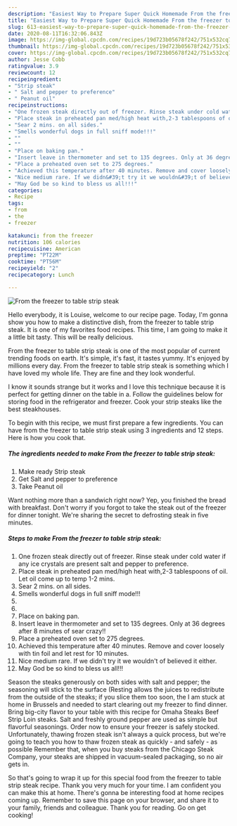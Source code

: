 ```yaml
---
description: "Easiest Way to Prepare Super Quick Homemade From the freezer to table strip steak"
title: "Easiest Way to Prepare Super Quick Homemade From the freezer to table strip steak"
slug: 613-easiest-way-to-prepare-super-quick-homemade-from-the-freezer-to-table-strip-steak
date: 2020-08-11T16:32:06.843Z
image: https://img-global.cpcdn.com/recipes/19d723b05678f242/751x532cq70/from-the-freezer-to-table-strip-steak-recipe-main-photo.jpg
thumbnail: https://img-global.cpcdn.com/recipes/19d723b05678f242/751x532cq70/from-the-freezer-to-table-strip-steak-recipe-main-photo.jpg
cover: https://img-global.cpcdn.com/recipes/19d723b05678f242/751x532cq70/from-the-freezer-to-table-strip-steak-recipe-main-photo.jpg
author: Jesse Cobb
ratingvalue: 3.9
reviewcount: 12
recipeingredient:
- "Strip steak"
- " Salt and pepper to preference"
- " Peanut oil"
recipeinstructions:
- "One frozen steak directly out of freezer. Rinse steak under cold water if any ice crystals are present salt and pepper to preference."
- "Place steak in preheated pan med/high heat with,2-3 tablespoons of oil. Let oil come up to temp 1-2 mins."
- "Sear 2 mins. on all sides."
- "Smells wonderful dogs in full sniff mode!!!"
- ""
- ""
- "Place on baking pan."
- "Insert leave in thermometer and set to 135 degrees. Only at 36 degrees after 8 minutes of sear crazy!!"
- "Place a preheated oven set to 275 degrees."
- "Achieved this temperature after 40 minutes. Remove and cover loosely with tin foil and let rest for 10 minutes."
- "Nice medium rare. If we didn&#39;t try it we wouldn&#39;t of believed it either."
- "May God be so kind to bless us all!!!"
categories:
- Recipe
tags:
- from
- the
- freezer

katakunci: from the freezer 
nutrition: 106 calories
recipecuisine: American
preptime: "PT22M"
cooktime: "PT56M"
recipeyield: "2"
recipecategory: Lunch

---
```



![From the freezer to table strip steak](https://img-global.cpcdn.com/recipes/19d723b05678f242/751x532cq70/from-the-freezer-to-table-strip-steak-recipe-main-photo.jpg)

Hello everybody, it is Louise, welcome to our recipe page. Today, I'm gonna show you how to make a distinctive dish, from the freezer to table strip steak. It is one of my favorites food recipes. This time, I am going to make it a little bit tasty. This will be really delicious.

From the freezer to table strip steak is one of the most popular of current trending foods on earth. It's simple, it's fast, it tastes yummy. It's enjoyed by millions every day. From the freezer to table strip steak is something which I have loved my whole life. They are fine and they look wonderful.

I know it sounds strange but it works and I love this technique because it is perfect for getting dinner on the table in a. Follow the guidelines below for storing food in the refrigerator and freezer. Cook your strip steaks like the best steakhouses.


To begin with this recipe, we must first prepare a few ingredients. You can have from the freezer to table strip steak using 3 ingredients and 12 steps. Here is how you cook that.

<!--inarticleads1-->

##### The ingredients needed to make From the freezer to table strip steak:

1. Make ready Strip steak
1. Get  Salt and pepper to preference
1. Take  Peanut oil


Want nothing more than a sandwich right now? Yep, you finished the bread with breakfast. Don&#39;t worry if you forgot to take the steak out of the freezer for dinner tonight. We&#39;re sharing the secret to defrosting steak in five minutes. 

<!--inarticleads2-->

##### Steps to make From the freezer to table strip steak:

1. One frozen steak directly out of freezer. Rinse steak under cold water if any ice crystals are present salt and pepper to preference.
1. Place steak in preheated pan med/high heat with,2-3 tablespoons of oil. Let oil come up to temp 1-2 mins.
1. Sear 2 mins. on all sides.
1. Smells wonderful dogs in full sniff mode!!!
1. 
1. 
1. Place on baking pan.
1. Insert leave in thermometer and set to 135 degrees. Only at 36 degrees after 8 minutes of sear crazy!!
1. Place a preheated oven set to 275 degrees.
1. Achieved this temperature after 40 minutes. Remove and cover loosely with tin foil and let rest for 10 minutes.
1. Nice medium rare. If we didn&#39;t try it we wouldn&#39;t of believed it either.
1. May God be so kind to bless us all!!!


Season the steaks generously on both sides with salt and pepper; the seasoning will stick to the surface (Resting allows the juices to redistribute from the outside of the steaks; if you slice them too soon, the I am stuck at home in Brussels and needed to start clearing out my freezer to find dinner. Bring big-city flavor to your table with this recipe for Omaha Steaks Beef Strip Loin steaks. Salt and freshly ground pepper are used as simple but flavorful seasonings. Order now to ensure your freezer is safely stocked. Unfortunately, thawing frozen steak isn&#39;t always a quick process, but we&#39;re going to teach you how to thaw frozen steak as quickly - and safely - as possible Remember that, when you buy steaks from the Chicago Steak Company, your steaks are shipped in vacuum-sealed packaging, so no air gets in. 

So that's going to wrap it up for this special food from the freezer to table strip steak recipe. Thank you very much for your time. I am confident you can make this at home. There's gonna be interesting food at home recipes coming up. Remember to save this page on your browser, and share it to your family, friends and colleague. Thank you for reading. Go on get cooking!
